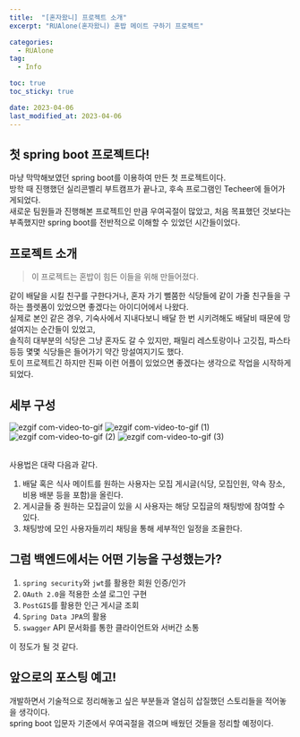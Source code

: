 ```yaml
---
title:  "[혼자왔니] 프로젝트 소개"
excerpt: "RUAlone(혼자왔니) 혼밥 메이트 구하기 프로젝트"

categories:
  - RUAlone
tag:
  - Info

toc: true
toc_sticky: true

date: 2023-04-06
last_modified_at: 2023-04-06
---
```

## 첫 spring boot 프로젝트다!
마냥 막막해보였던 spring boot를 이용하여 만든 첫 프로젝트이다.  
방학 때 진행했던 실리콘벨리 부트캠프가 끝나고, 후속 프로그램인 Techeer에 들어가게되었다.  
새로운 팀원들과 진행해본 프로젝트인 만큼 우여곡절이 많았고, 처음 목표했던 것보다는 부족했지만 spring boot를 전반적으로 이해할 수 있었던 시간들이었다.  

## 프로젝트 소개
> 이 프로젝트는 혼밥이 힘든 이들을 위해 만들어졌다.  

같이 배달을 시킬 친구를 구한다거나, 혼자 가기 뻘쭘한 식당들에 같이 가줄 친구들을 구하는 플렛폼이 있었으면 좋겠다는 아이디어에서 나왔다.  
실제로 본인 같은 경우, 기숙사에서 지내다보니 배달 한 번 시키려해도 배달비 때문에 망설여지는 순간들이 있었고,  
솔직히 대부분의 식당은 그냥 혼자도 갈 수 있지만, 패밀리 레스토랑이나 고깃집, 파스타 등등 몇몇 식당들은 들어가기 약간 망설여지기도 했다.  
토이 프로젝트긴 하지만 진짜 이런 어플이 있었으면 좋겠다는 생각으로 작업을 시작하게되었다.  

## 세부 구성
![ezgif com-video-to-gif](https://user-images.githubusercontent.com/35219323/223493742-0774b913-8e43-4003-8fa8-8a9f270cebb9.gif)
![ezgif com-video-to-gif (1)](https://user-images.githubusercontent.com/35219323/223493869-4fce26a9-e373-4793-b453-d5fca4ddf7e9.gif)
![ezgif com-video-to-gif (2)](https://user-images.githubusercontent.com/35219323/223493899-64d64c94-5901-46c9-bc84-b94b64fbb136.gif)
![ezgif com-video-to-gif (3)](https://user-images.githubusercontent.com/35219323/223493924-9e154765-ee7f-4b22-84c1-1b595fa54cca.gif)

<br>
사용법은 대략 다음과 같다.  

1. 배달 혹은 식사 메이트를 원하는 사용자는 모집 게시글(식당, 모집인원, 약속 장소, 비용 배분 등을 포함)을 올린다.  
2. 게시글들 중 원하는 모집글이 있을 시 사용자는 해당 모집글의 채팅방에 참여할 수 있다.  
3. 채팅방에 모인 사용자들끼리 채팅을 통해 세부적인 일정을 조율한다.

## 그럼 백엔드에서는 어떤 기능을 구성했는가?
1. `spring security`와 `jwt`를 활용한 회원 인증/인가  
2. `OAuth 2.0`을 적용한 소셜 로그인 구현  
3. `PostGIS`를 활용한 인근 게시글 조회  
4. `Spring Data JPA`의 활용  
5. `swagger` API 문서화를 통한 클라이언트와 서버간 소통  

이 정도가 될 것 같다.

## 앞으로의 포스팅 예고!
개발하면서 기술적으로 정리해놓고 싶은 부분들과 열심히 삽질했던 스토리들을 적어놓을 생각이다.  
spring boot 입문자 기준에서 우여곡절을 겪으며 배웠던 것들을 정리할 예정이다.  